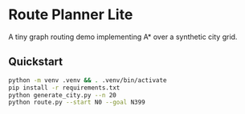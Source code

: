 # Route Planner Lite

A tiny graph routing demo implementing A* over a synthetic city grid.

## Quickstart
```bash
python -m venv .venv && . .venv/bin/activate
pip install -r requirements.txt
python generate_city.py --n 20
python route.py --start N0 --goal N399
```
